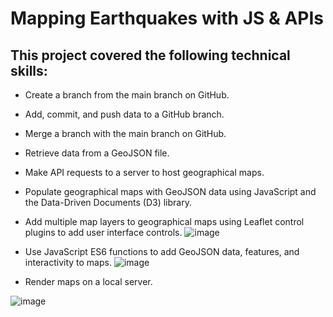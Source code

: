 # Mapping Earthquakes with JS & APIs
 
## This project covered the following technical skills:
 - Create a branch from the main branch on GitHub.
 - Add, commit, and push data to a GitHub branch.
 - Merge a branch with the main branch on GitHub.
 - Retrieve data from a GeoJSON file.
 - Make API requests to a server to host geographical maps.
 - Populate geographical maps with GeoJSON data using JavaScript and the Data-Driven Documents (D3) library.
 - Add multiple map layers to geographical maps using Leaflet control plugins to add user interface controls.
 ![image](https://user-images.githubusercontent.com/107438816/191908444-404e7d20-b90d-4dc8-acdd-01da78bd6278.png)

 - Use JavaScript ES6 functions to add GeoJSON data, features, and interactivity to maps.
 ![image](https://user-images.githubusercontent.com/107438816/191908238-97e025a6-77a4-4e41-a0ed-3e5cc11402ba.png)

 - Render maps on a local server.




![image](https://user-images.githubusercontent.com/107438816/191908114-50389ffb-285e-49e9-9f29-be4226e76707.png)
